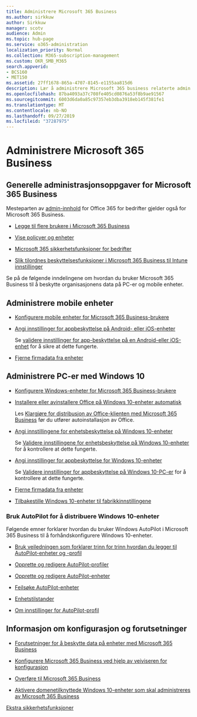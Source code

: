 ```yaml
---
title: Administrere Microsoft 365 Business
ms.author: sirkkuw
author: Sirkkuw
manager: scotv
audience: Admin
ms.topic: hub-page
ms.service: o365-administration
localization_priority: Normal
ms.collection: M365-subscription-management
ms.custom: OKR_SMB_M365
search.appverid:
- BCS160
- MET150
ms.assetid: 27ff1678-865a-4707-8145-e1155aa815d6
description: Lær å administrere Microsoft 365 business relaterte admin oppgaver, mobile enheter, Windows 10PCs, og mange slike oppgaver.
ms.openlocfilehash: 87ba4093a37c708fe405cd0876a53f8b9ae91567
ms.sourcegitcommit: 6003d6da0a85c97357eb3dba3918eb145f381fe1
ms.translationtype: MT
ms.contentlocale: nb-NO
ms.lasthandoff: 09/27/2019
ms.locfileid: "37287975"
---
```

# <a name="manage-microsoft-365-business"></a>Administrere Microsoft 365 Business

## <a name="general-microsoft-365-business-admin-tasks"></a>Generelle administrasjonsoppgaver for Microsoft 365 Business

Mesteparten av [admin-innhold](/Office365/Admin/admin-home.md) for Office 365 for bedrifter gjelder også for Microsoft 365 Business.

- [Legge til flere brukere i Microsoft 365 Business](add-users-m365b.md)
    
- [Vise policyer og enheter](view-policies-and-devices.md)
    
- [Microsoft 365 sikkerhetsfunksjoner for bedrifter](security-features.md)
    
- [Slik tilordnes beskyttelsesfunksjoner i Microsoft 365 Business til Intune innstillinger](map-protection-features-to-intune-settings.md)
    
Se på de følgende inndelingene om hvordan du bruker Microsoft 365 Business til å beskytte organisasjonens data på PC-er og mobile enheter.
  
## <a name="manage-mobile-devices"></a>Administrere mobile enheter

- [Konfigurere mobile enheter for Microsoft 365 Business-brukere](set-up-mobile-devices.md)
    
- [Angi innstillinger for appbeskyttelse på Android- eller iOS-enheter](app-protection-settings-for-android-and-ios.md)
    
    Se [validere innstillinger for app-beskyttelse på en Android-eller iOS-enhet](validate-settings-on-android-or-ios.md) for å sikre at dette fungerte. 
    
- [Fjerne firmadata fra enheter](remove-company-data.md)
    
## <a name="manage-windows-10-pcs"></a>Administrere PC-er med Windows 10

- [Konfigurere Windows-enheter for Microsoft 365 Business-brukere](set-up-windows-devices.md)
    
- [Installere eller avinstallere Office på Windows 10-enheter automatisk](auto-install-or-uninstall-office.md)
    
    Les [Klargjøre for distribusjon av Office-klienten med Microsoft 365 Business](prepare-for-office-client-deployment.md) før du utfører autoinstallasjon av Office. 
    
- [Angi innstillingene for enhetsbeskyttelse på Windows 10-enheter](protection-settings-for-windows-10-pcs.md)
    
    Se [Validere innstillingene for enhetsbeskyttelse på Windows 10-enheter](validate-settings-on-windows-10-pcs.md) for å kontrollere at dette fungerte. 
    
- [Angi innstillinger for appbeskyttelse for Windows 10-enheter](protection-settings-for-windows-10-devices.md)
    
    Se [Validere innstillinger for appbeskyttelse på Windows 10-PC-er](validate-protection-settings-on-windows-10-pcs.md) for å kontrollere at dette fungerte. 
    
- [Fjerne firmadata fra enheter](remove-company-data.md)
    
- [Tilbakestille Windows 10-enheter til fabrikkinnstillingene](reset-devices-to-factory-settings.md)
    
### <a name="use-autopilot-to-deploy-windows-10-devices"></a>Bruk AutoPilot for å distribuere Windows 10-enheter

Følgende emner forklarer hvordan du bruker Windows AutoPilot i Microsoft 365 Business til å forhåndskonfigurere Windows 10-enheter.
  
- [Bruk veiledningen som forklarer trinn for trinn hvordan du legger til AutoPilot-enheter og -profil](add-autopilot-devices-and-profile.md)
    
- [Opprette og redigere AutoPilot-profiler](create-and-edit-autopilot-profiles.md)
    
- [Opprette og redigere AutoPilot-enheter](create-and-edit-autopilot-devices.md)
    
- [Feilsøke AutoPilot-enheter](troubleshoot-autopilot-errors.md)
    
- [Enhetstilstander](device-states.md)
    
- [Om innstillinger for AutoPilot-profil](autopilot-profile-settings.md)
    
## <a name="set-up-and-pre-requisite-information"></a>Informasjon om konfigurasjon og forutsetninger

- [Forutsetninger for å beskytte data på enheter med Microsoft 365 Business](pre-requisites-for-data-protection.md)
    
- [Konfigurere Microsoft 365 Business ved hjelp av veiviseren for konfigurasjon](set-up.md)
    
- [Overføre til Microsoft 365 Business](migrate-to-microsoft-365-business.md)
    
- [Aktivere domenetilknyttede Windows 10-enheter som skal administreres av Microsoft 365 Business](manage-windows-devices.md)
    
[Ekstra sikkerhetsfunksjoner](security-features.md#additional-security-features)
    

  

